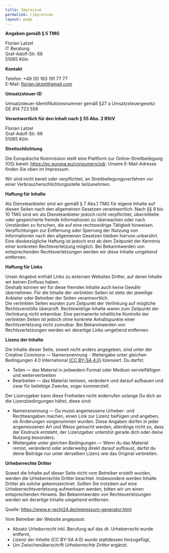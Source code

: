 ```yaml
---
title: Impressum
permalink: /impressum
layout: page
---
```

**Angaben gemäß § 5 TMG**

Florian Latzel  
IT Beratung  
Graf-Adolf-Str. 66  
51065 Köln

**Kontakt**

Telefon: +49 (0) 163 191 77 77  
E-Mail: florian.latzel@gmail.com

**Umsatzsteuer-ID**

Umsatzsteuer-Identifikationsnummer gemäß §27 a Umsatzsteuergesetz:  
DE 814 723 558

**Verantwortlich für den Inhalt nach § 55 Abs. 2 RStV**

Florian Latzel  
Graf-Adolf-Str. 66  
51065 Köln  

**Streitschlichtung**

Die Europäische Kommission stellt eine Plattform zur Online-Streitbeilegung (OS) bereit:
https://ec.europa.eu/consumers/odr.
Unsere E-Mail-Adresse finden Sie oben im Impressum.

Wir sind nicht bereit oder verpflichtet, an Streitbeilegungsverfahren vor einer
Verbraucherschlichtungsstelle teilzunehmen.

**Haftung für Inhalte**

Als Diensteanbieter sind wir gemäß § 7 Abs.1 TMG für eigene Inhalte auf diesen Seiten nach den
allgemeinen Gesetzen verantwortlich. Nach §§ 8 bis 10 TMG sind wir als Diensteanbieter jedoch nicht
verpflichtet, übermittelte oder gespeicherte fremde Informationen zu überwachen oder nach Umständen zu
forschen, die auf eine rechtswidrige Tätigkeit hinweisen.  
Verpflichtungen zur Entfernung oder Sperrung der Nutzung von Informationen nach den allgemeinen
Gesetzen bleiben hiervon unberührt. Eine diesbezügliche Haftung ist jedoch erst ab dem Zeitpunkt der
Kenntnis einer konkreten Rechtsverletzung möglich. Bei Bekanntwerden von entsprechenden
Rechtsverletzungen werden wir diese Inhalte umgehend entfernen.

**Haftung für Links**

Unser Angebot enthält Links zu externen Websites Dritter, auf deren Inhalte wir keinen Einfluss haben.  
Deshalb können wir für diese fremden Inhalte auch keine Gewähr übernehmen. Für die Inhalte der
verlinkten Seiten ist stets der jeweilige Anbieter oder Betreiber der Seiten verantwortlich.  
Die verlinkten Seiten wurden zum Zeitpunkt der Verlinkung auf mögliche Rechtsverstöße überprüft. 
Rechtswidrige Inhalte waren zum Zeitpunkt der Verlinkung nicht erkennbar.
Eine permanente inhaltliche Kontrolle der verlinkten Seiten ist jedoch ohne konkrete Anhaltspunkte einer
Rechtsverletzung nicht zumutbar. Bei Bekanntwerden von Rechtsverletzungen werden wir derartige Links
umgehend entfernen.

**Lizenz der Inhalte**

Die Inhalte dieser Seite, soweit nicht anders angegeben, sind unter der Creative Commons —
Namensnennung - Weitergabe unter gleichen Bedingungen 4.0 International [(CC BY-SA 4.0)](https://creativecommons.org/licenses/by-sa/4.0/deed.de) lizensiert.
Du darfst:
* Teilen — das Material in jedwedem Format oder Medium vervielfältigen und weiterverbreiten
* Bearbeiten — das Material remixen, verändern und darauf aufbauen und zwar für beliebige Zwecke, sogar kommerziell.

Der Lizenzgeber kann diese Freiheiten nicht widerrufen solange Du dich an die Lizenzbedingungen hältst, diese sind:

* Namensnennung — Du musst angemessene Urheber- und Rechteangaben machen, einen Link zur Lizenz beifügen und angeben, ob Änderungen vorgenommen wurden. Diese Angaben dürfen in jeder angemessenen Art und Weise gemacht werden, allerdings nicht so, dass der Eindruck entsteht, der Lizenzgeber unterstüt gerade dich oder deine Nutzung besonders.
* Weitergabe unter gleichen Bedingungen — Wenn du das Material remixt, veränderst oder anderweitig direkt darauf aufbaust, darfst du deine Beiträge nur unter derselben Lizenz wie das Original verbreiten.

**Urheberrechte Dritter**

Soweit die Inhalte auf dieser Seite nicht vom Betreiber erstellt wurden, werden die Urheberrechte Dritter
beachtet. Insbesondere werden Inhalte Dritter als solche gekennzeichnet.
Sollten Sie trotzdem auf eine Urheberrechtsverletzung aufmerksam werden, bitten wir um einen entsprechenden Hinweis.
Bei Bekanntwerden von Rechtsverletzungen werden wir derartige Inhalte umgehend entfernen.


Quelle: https://www.e-recht24.de/impressum-generator.html

Vom Betreiber der Website angepasst:
* Absatz *Urheberrecht* inkl. Berufung auf das dt. Urheberrecht wurde entfernt,
* *Lizenz der Inhalte* (CC BY-SA 4.0) wurde stattdessen hinzugefügt,
* Um Zwischenüberschrift *Urheberrechte Dritter* ergänzt.

